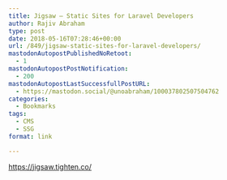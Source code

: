 ```yaml
---
title: Jigsaw – Static Sites for Laravel Developers
author: Rajiv Abraham
type: post
date: 2018-05-16T07:28:46+00:00
url: /849/jigsaw-static-sites-for-laravel-developers/
mastodonAutopostPublishedNoRetoot:
  - 1
mastodonAutopostPostNotification:
  - 200
mastodonAutopostLastSuccessfullPostURL:
  - https://mastodon.social/@unoabraham/100037802507504762
categories:
  - Bookmarks
tags:
  - CMS
  - SSG
format: link

---
```

<https://jigsaw.tighten.co/>